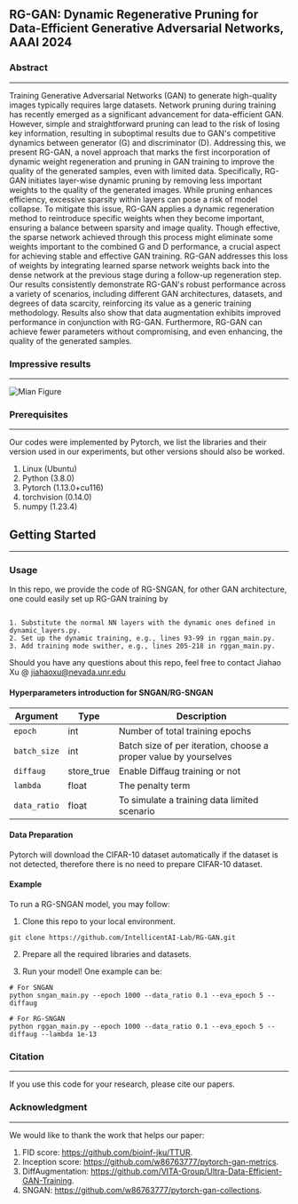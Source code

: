 ## RG-GAN: Dynamic Regenerative Pruning for Data-Efficient Generative Adversarial Networks, AAAI 2024


### Abstract

---
Training Generative Adversarial Networks (GAN) to generate high-quality images typically requires large datasets. Network pruning during training has recently emerged as a significant advancement for data-efficient GAN. However, simple and straightforward pruning can lead to the risk of losing key information, resulting in suboptimal results due to GAN's competitive dynamics between generator (G) and discriminator (D). Addressing this, we present RG-GAN, a novel approach that marks the first incorporation of dynamic weight regeneration and pruning in GAN training to improve the quality of the generated samples, even with limited data. Specifically, RG-GAN initiates layer-wise dynamic pruning by removing less important weights to the quality of the generated images. While pruning enhances efficiency, excessive sparsity within layers can pose a risk of model collapse. To mitigate this issue, RG-GAN applies a dynamic regeneration method to reintroduce specific weights when they become important, ensuring a balance between sparsity and image quality. Though effective, the sparse network achieved through this process might eliminate some weights important to the combined G and D performance, a crucial aspect for achieving stable and effective GAN training. RG-GAN addresses this loss of weights by integrating learned sparse network weights back into the dense network at the previous stage during a follow-up regeneration step. Our results consistently demonstrate RG-GAN's robust performance across a variety of scenarios, including different GAN architectures, datasets, and degrees of data scarcity, reinforcing its value as a generic training methodology. Results also show that data augmentation exhibits improved performance in conjunction with RG-GAN. Furthermore, RG-GAN can achieve fewer parameters without compromising, and even enhancing, the quality of the generated samples.

### Impressive results

---
![Mian Figure](./figures/main_figure.jpg "Main Figure")

### Prerequisites

---
Our codes were implemented by Pytorch, we list the libraries and their version used in our experiments, but other versions should also be worked.
1. Linux         (Ubuntu)
2. Python        (3.8.0)
3. Pytorch         (1.13.0+cu116)
4. torchvision         (0.14.0)
5. numpy (1.23.4)

## Getting Started

---
### Usage

In this repo, we provide the code of RG-SNGAN, for other GAN architecture, one could easily set up RG-GAN training by 

```

1. Substitute the normal NN layers with the dynamic ones defined in dynamic_layers.py.
2. Set up the dynamic training, e.g., lines 93-99 in rggan_main.py.
3. Add training mode swither, e.g., lines 205-218 in rggan_main.py.

```

Should you have any questions about this repo, feel free to contact Jiahao Xu @ jiahaoxu@nevada.unr.edu


#### Hyperparameters introduction for SNGAN/RG-SNGAN

| Argument        | Type       | Description                                                               |
|-----------------|------------|---------------------------------------------------------------------------|
| `epoch`         | int        | Number of total training epochs                                           |
| `batch_size`    | int        | Batch size of per iteration, choose a proper value by yourselves          |
| `diffaug`         | store_true | Enable Diffaug training or not                                              |
| `lambda`             | float        | The penalty term                                                       |
| `data_ratio`    | float      | To simulate a training data limited scenario                              |



#### Data Preparation
Pytorch will download the CIFAR-10 dataset automatically if the dataset is not detected, therefore there is no need to prepare CIFAR-10 dataset.


#### Example

To run a RG-SNGAN model, you may follow:
1. Clone this repo to your local environment.
```
git clone https://github.com/IntellicentAI-Lab/RG-GAN.git
```
2. Prepare all the required libraries and datasets.


3. Run your model! One example can be:
```
# For SNGAN
python sngan_main.py --epoch 1000 --data_ratio 0.1 --eva_epoch 5 --diffaug 

# For RG-SNGAN
python rggan_main.py --epoch 1000 --data_ratio 0.1 --eva_epoch 5 --diffaug --lambda 1e-13
```

### Citation

___
If you use this code for your research, please cite our papers.


### Acknowledgment

___
We would like to thank the work that helps our paper:

1. FID score: https://github.com/bioinf-jku/TTUR.
2. Inception score: https://github.com/w86763777/pytorch-gan-metrics.
3. DiffAugmentation: https://github.com/VITA-Group/Ultra-Data-Efficient-GAN-Training.
4. SNGAN: https://github.com/w86763777/pytorch-gan-collections.


